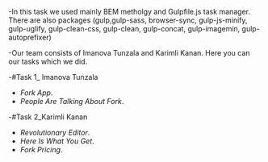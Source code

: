 -In this task we used mainly BEM metholgy and Gulpfile.js task manager. There are also packages (gulp,gulp-sass, browser-sync, gulp-js-minify, gulp-uglify, gulp-clean-css, gulp-clean, gulp-concat, gulp-imagemin, gulp-autoprefixer)

-Our team consists of Imanova Tunzala and Karimli Kanan. Here you can our tasks which we did.

-#Task 1_ Imanova Tunzala
- *Fork App*.
- *People Are Talking About Fork*.

-#Task 2_Karimli Kanan
- *Revolutionary Editor*.
- *Here Is What You Get*.
- *Fork Pricing*.
